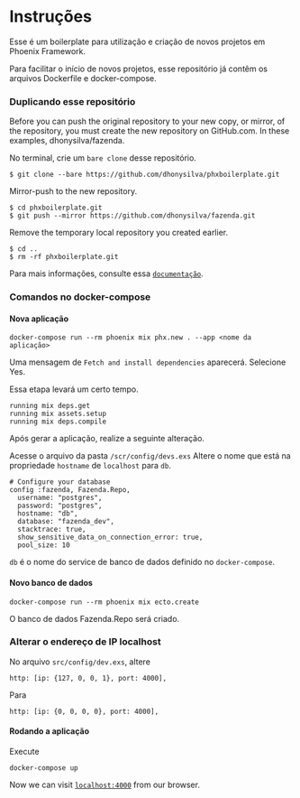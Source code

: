 # Instruções

Esse é um boilerplate para utilização e criação de novos projetos em Phoenix Framework.

Para facilitar o início de novos projetos, esse repositório já contêm os arquivos Dockerfile e docker-compose.

### Duplicando esse repositório

Before you can push the original repository to your new copy, or mirror, of the repository, you must create the new repository on GitHub.com. In these examples, dhonysilva/fazenda.

No terminal, crie um `bare clone` desse repositório.

```
$ git clone --bare https://github.com/dhonysilva/phxboilerplate.git
```

Mirror-push to the new repository.

```
$ cd phxboilerplate.git
$ git push --mirror https://github.com/dhonysilva/fazenda.git
```

Remove the temporary local repository you created earlier.
```
$ cd ..
$ rm -rf phxboilerplate.git
```

Para mais informações, consulte essa [`documentação`](https://docs.github.com/en/repositories/creating-and-managing-repositories/duplicating-a-repository). 

### Comandos no docker-compose


#### Nova aplicação

```
docker-compose run --rm phoenix mix phx.new . --app <nome da aplicação>
```

Uma mensagem de `Fetch and install dependencies` aparecerá. Selecione Yes.

Essa etapa levará um certo tempo.

```
running mix deps.get
running mix assets.setup
running mix deps.compile
```


Após gerar a aplicação, realize a seguinte alteração.

Acesse o arquivo da pasta `/scr/config/devs.exs`
Altere o nome que está na propriedade `hostname` de `localhost` para `db`.

```
# Configure your database
config :fazenda, Fazenda.Repo,
  username: "postgres",
  password: "postgres",
  hostname: "db",
  database: "fazenda_dev",
  stacktrace: true,
  show_sensitive_data_on_connection_error: true,
  pool_size: 10
```

`db` é o nome do service de banco de dados definido no `docker-compose`.

#### Novo banco de dados

```
docker-compose run --rm phoenix mix ecto.create
```

O banco de dados Fazenda.Repo será criado.

### Alterar o endereço de IP localhost

No arquivo `src/config/dev.exs`, altere

```
http: [ip: {127, 0, 0, 1}, port: 4000],
```

Para

```
http: [ip: {0, 0, 0, 0}, port: 4000],
```

#### Rodando a aplicação

Execute

```
docker-compose up
```

Now we can visit [`localhost:4000`](http://localhost:4000) from our browser.